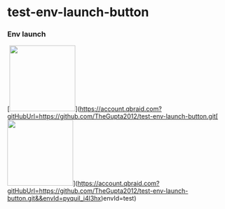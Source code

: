 # test-env-launch-button

### Env launch 
[<img src="https://qbraid-static.s3.amazonaws.com/logos/Launch_on_qbraid_with_env_white.png" width="150">](https://account.qbraid.com?gitHubUrl=https://github.com/TheGupta2012/test-env-launch-button.git[<img src="https://qbraid-static.s3.amazonaws.com/logos/Launch_on_qbraid_with_env_white.png" width="150">](https://account.qbraid.com?gitHubUrl=https://github.com/TheGupta2012/test-env-launch-button.git&&envId=pyquil_i4l3hx)envId=test)



